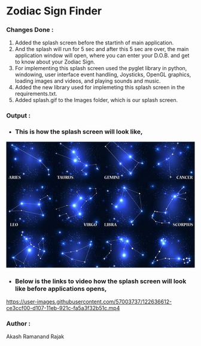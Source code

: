 # Zodiac Sign Finder

### Changes Done :

1. Added the splash screen before the startinh of main application.
2. And the splash will run for 5 sec and after this 5 sec are over, the main application window will open, where you can enter your D.O.B. and get to know about your Zodiac Sign.
3. For implementing this splash screen used the pyglet library in python, windowing, user interface event handling, Joysticks, OpenGL graphics, loading images and videos, and playing sounds and music.
4. Added the new library used for implemeting this splash screen in the requirements.txt.
5. Added splash.gif to the Images folder, which is our splash screen.

### Output :
- ### This is how the splash screen will look like,
<img width = 700 src="Images/splash.gif" />

- ### Below is the links to video how the splash screen will look like before applications opens,
https://user-images.githubusercontent.com/57003737/122636612-ce3ccf00-d107-11eb-921c-fa5a3f32b51c.mp4

### Author :
Akash Ramanand Rajak
